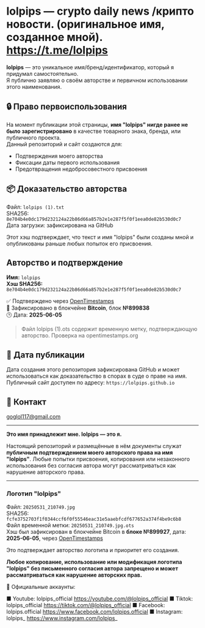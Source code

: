 # lolpips — crypto daily news /крипто новости. (оригинальное имя, созданное мной). https://t.me/loIpips

**lolpips** — это уникальное имя/бренд/идентификатор, который я придумал самостоятельно.  
Я публично заявляю о своём авторстве и первичном использовании этого наименования.

## 🔒 Право первоиспользования

На момент публикации этой страницы, **имя "lolpips" нигде ранее не было зарегистрировано** в качестве товарного знака, бренда, или публичного проекта.  
Данный репозиторий и сайт создаются для:

- Подтверждения моего авторства
- Фиксации даты первого использования
- Предотвращения недобросовестного присвоения

## 📦 Доказательство авторства

Файл: `lolpips (1).txt`  
SHA256: `8e704b4e0dc179d232124a22b86d66a857b2e1e287f5f0f1eea0de82b530d0c7`  
Дата загрузки: зафиксирована на GitHub

Этот хэш подтверждает, что текст и имя "lolpips" были созданы мной и опубликованы раньше любых попыток его присвоения.

## Авторство и подтверждение

**Имя:** `lolpips`  
**Хэш SHA256:**  
`8e704b4e0dc179d232124a22b86d66a857b2e1e287f5f0f1eea0de82b530d0c7`

✅ Подтверждено через [OpenTimestamps](https://opentimestamps.org)  
🔐 Зафиксировано в блокчейне **Bitcoin**, блок **№899838**  
🕒 Дата: **2025-06-05**

> Файл lolpips (1).ots содержит временную метку, подтверждающую авторство. Проверка на opentimestamps.org

## 📅 Дата публикации

Дата создания этого репозитория зафиксирована GitHub и может использоваться как доказательство в спорах в суде о праве на имя.  
Публичный сайт доступен по адресу: `https://lolpips.github.io`

## 📣 Контакт

goglol117@gmail.com

---

**Это имя принадлежит мне. lolpips — это я.**

Настоящий репозиторий и размещённые в нём документы служат **публичным подтверждением моего авторского права на имя "lolpips"**. Любые попытки присвоения, копирования или незаконного использования без согласия автора могут рассматриваться как нарушение авторского права.

---

### Логотип "lolpips"

Файл: `20250531_210749.jpg`  
SHA256: `fcfe3752703f1f0344ccf6f0f55546eac31e5aaebfcdf677652a374f4be9c6b8`  
Файл временной метки: `20250531_210749.jpg.ots`  
Хэш был зафиксирован в блокчейне Bitcoin в **блоке №899927**, дата: **2025-06-05**, через [OpenTimestamps](https://opentimestamps.org)

Это подтверждает авторство логотипа и приоритет его создания.

**Любое копирование, использование или модификация логотипа "lolpips" без письменного согласия автора запрещено и может рассматриваться как нарушение авторских прав.**


🔴 Официальные аккаунты:

■ Youtube: lolpips_official
https://youtube.com/@lolpips_official
■ Tiktok: lolpips_official
https://tiktok.com/@lolpips_official
■ Facebook: lolpips.official
https://www.facebook.com/lolpips.official
■ Instagram: lolpips_
https://www.instagram.com/lolpips_

